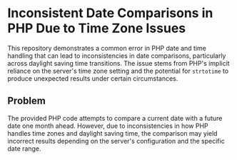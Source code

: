 # Inconsistent Date Comparisons in PHP Due to Time Zone Issues
This repository demonstrates a common error in PHP date and time handling that can lead to inconsistencies in date comparisons, particularly across daylight saving time transitions. The issue stems from PHP's implicit reliance on the server's time zone setting and the potential for `strtotime` to produce unexpected results under certain circumstances.

## Problem
The provided PHP code attempts to compare a current date with a future date one month ahead.  However, due to inconsistencies in how PHP handles time zones and daylight saving time, the comparison may yield incorrect results depending on the server's configuration and the specific date range.